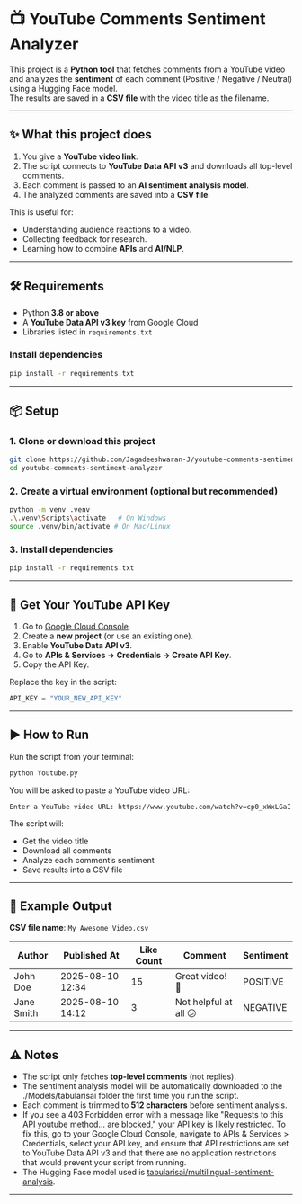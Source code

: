 # 📺 YouTube Comments Sentiment Analyzer

This project is a **Python tool** that fetches comments from a YouTube video and analyzes the **sentiment** of each comment (Positive / Negative / Neutral) using a Hugging Face model.  
The results are saved in a **CSV file** with the video title as the filename.

---

## ✨ What this project does
1. You give a **YouTube video link**.  
2. The script connects to **YouTube Data API v3** and downloads all top-level comments.  
3. Each comment is passed to an **AI sentiment analysis model**.  
4. The analyzed comments are saved into a **CSV file**.  

This is useful for:
- Understanding audience reactions to a video.  
- Collecting feedback for research.  
- Learning how to combine **APIs** and **AI/NLP**.  

---

## 🛠️ Requirements

- Python **3.8 or above**
- A **YouTube Data API v3 key** from Google Cloud
- Libraries listed in `requirements.txt`

### Install dependencies
```bash
pip install -r requirements.txt
```

---

## 📦 Setup

### 1. Clone or download this project
```bash
git clone https://github.com/Jagadeeshwaran-J/youtube-comments-sentiment-analyzer.git
cd youtube-comments-sentiment-analyzer
```

### 2. Create a virtual environment (optional but recommended)
```bash
python -m venv .venv
.\.venv\Scripts\activate   # On Windows
source .venv/bin/activate # On Mac/Linux
```

### 3. Install dependencies
```bash
pip install -r requirements.txt
```

---

## 🔑 Get Your YouTube API Key

1. Go to [Google Cloud Console](https://console.cloud.google.com/).  
2. Create a **new project** (or use an existing one).  
3. Enable **YouTube Data API v3**.  
4. Go to **APIs & Services → Credentials → Create API Key**.  
5. Copy the API Key.  

Replace the key in the script:
```python
API_KEY = "YOUR_NEW_API_KEY"
```

---

## ▶️ How to Run

Run the script from your terminal:
```bash
python Youtube.py
```

You will be asked to paste a YouTube video URL:
```
Enter a YouTube video URL: https://www.youtube.com/watch?v=cp0_xWxLGaI
```

The script will:
- Get the video title  
- Download all comments  
- Analyze each comment’s sentiment  
- Save results into a CSV file  

---

## 📂 Example Output

**CSV file name**: `My_Awesome_Video.csv`

| Author     | Published At       | Like Count | Comment                 | Sentiment |
|------------|-------------------|------------|-------------------------|-----------|
| John Doe   | 2025-08-10 12:34  | 15         | Great video! 👏         | POSITIVE  |
| Jane Smith | 2025-08-10 14:12  | 3          | Not helpful at all 😕    | NEGATIVE  |

---

## ⚠️ Notes

- The script only fetches **top-level comments** (not replies).
- The sentiment analysis model will be automatically downloaded to the ./Models/tabularisai folder the first time you run the script.
- Each comment is trimmed to **512 characters** before sentiment analysis.  
- If you see a 403 Forbidden error with a message like "Requests to this API youtube method... are blocked," your API key is likely restricted. To fix this, go to your Google Cloud Console, navigate to APIs & Services > Credentials, select your API key, and ensure that API restrictions are set to YouTube Data API v3 and that there are no application restrictions that would prevent your script from running.
- The Hugging Face model used is [tabularisai/multilingual-sentiment-analysis](https://huggingface.co/tabularisai/multilingual-sentiment-analysis).

---
